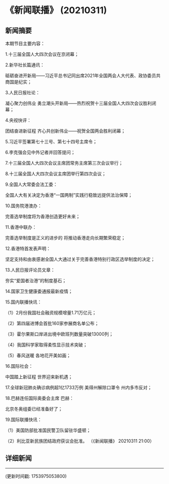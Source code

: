 # 《新闻联播》 (20210311)

## 新闻摘要

本期节目主要内容：


1.十三届全国人大四次会议在京闭幕；


2.新华社长篇通讯：

砥砺奋进开新局——习近平总书记同出席2021年全国两会人大代表、政协委员共商国是纪实；


3.人民日报社论：

凝心聚力创伟业 勇立潮头开新局——热烈祝贺十三届全国人大四次会议胜利闭幕；


4.央视快评：

团结奋进新征程 齐心共创新伟业——祝贺全国两会胜利闭幕；


5.习近平签署第七十三号、第七十四号主席令；


6.李克强会见中外记者并回答提问；


7.十三届全国人大四次会议主席团常务主席第三次会议举行；


8.十三届全国人大四次会议主席团举行第四次会议；


9.全国人大常委会法工委：

全国人大有关决定为香港“一国两制”实践行稳致远提供法治保障；


10.国务院港澳办：

完善选举制度将为香港创造更好未来；


11.香港中联办：

完善选举制度是正义的进步的 将推动香港走向长期繁荣稳定；


12.香港特首发表声明：

坚定支持和由衷感谢全国人大通过关于完善香港特别行政区选举制度的决定；


13.人民日报评论员文章：

夯实“爱国者治港”的制度基石；


14.国家卫生健康委通报最新疫情；


15.国内联播快讯：


（1）2月份我国社会融资规模增量1.71万亿元；


（2）第四届进博会首批160家参展商名单公布；


（3）霍尔果斯口岸进出境中欧班列数量突破13000列；


（4）我国科学家取得柔性显示技术突破；


（5）春风送暖 各地花开美如画；


16.国际社会：

中国踏上新征程 世界迎来新机遇；


17.全球新冠肺炎确诊病例超1亿1733万例 美得州解除口罩令 州内多市反对；


18.巴赫连任国际奥委会主席 巴赫：

北京冬奥组委已经准备好了；


19.国际联播快讯：


（1）美国防部批准国民警卫队留驻华盛顿；


（2）利比亚新民族团结政府获议会批准。
（《新闻联播》 20210311 21:00）

## 详细新闻

---

(更新时间戳: 1753975053800)

